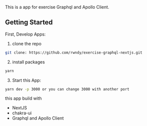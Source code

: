 This is a app for exercise Graphql and Apollo Client.

## Getting Started

First, Develop Apps:

1. clone the repo
```bash
git clone: https://github.com/rwndy/exercise-graphql-nextjs.git
```
2. install packages
```bash
yarn 
```
3. Start this App:
```bash
yarn dev -p 3000 or you can change 3000 with another port
```

this app build with
  <ul>
    <li>NextJS</li>
    <li>chakra-ui</li>
    <li>Graphql and Apollo Client</li>
  </ul>
